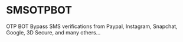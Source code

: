 # SMSOTPBOT
OTP BOT Bypass SMS verifications from Paypal, Instagram, Snapchat, Google, 3D Secure, and many others...
